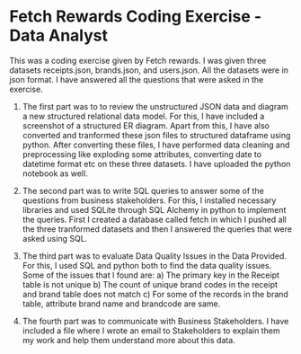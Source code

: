 # Fetch Rewards Coding Exercise - Data Analyst

This was a coding exercise given by Fetch rewards. I was given three datasets receipts.json, brands.json, and users.json. All the datasets were in json format. I have answered all the questions that were asked in the exercise.

1. The first part was to to review the unstructured JSON data and diagram a new structured relational data model. For this, I have included a screenshot of a structured ER diagram. Apart from this, I have also converted and tranformed these json files to structured dataframe using python. After converting these files, I have performed data cleaning and preprocessing like exploding some attributes, converting date to datetime format etc on these three datasets. I have uploaded the python notebook as well.

2. The second part was to write SQL queries to answer some of the questions from business stakeholders. For this, I installed necessary libraries and used  SQLite through SQL Alchemy in python to implement the queries. First I created a database called fetch in which I pushed all the three tranformed datasets and then I answered the queries that were asked using SQL.

3. The third part was to evaluate Data Quality Issues in the Data Provided. For this, I used SQL and python both to find the data quality issues. Some of   the issues that I found are:
  a) The primary key in the Receipt table is not unique
  b) The count of unique brand codes in the receipt and brand table does not match
  c) For some of the records in the brand table, attribute brand name and brandcode are same.

4. The fourth part was to communicate with Business Stakeholders. I have included a file where I wrote an email to Stakeholders to explain them my work and help them understand more about this data.
